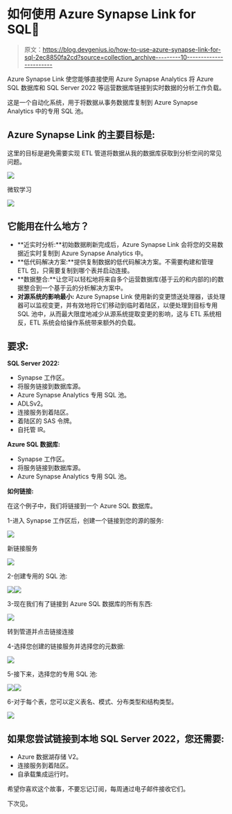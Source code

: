 # 如何使用 Azure Synapse Link for SQL🔄

> 原文：<https://blog.devgenius.io/how-to-use-azure-synapse-link-for-sql-2ec8850fa2cd?source=collection_archive---------10----------------------->

Azure Synapse Link 使您能够直接使用 Azure Synapse Analytics 将 Azure SQL 数据库和 SQL Server 2022 等运营数据库链接到实时数据的分析工作负载。

这是一个自动化系统，用于将数据从事务数据库复制到 Azure Synapse Analytics 中的专用 SQL 池。

## Azure Synapse Link 的主要目标是:

这里的目标是避免需要实现 ETL 管道将数据从我的数据库获取到分析空间的常见问题。

![](img/d7061197ca1f6dbc46e9cb88d63422ea.png)

微软学习

![](img/f757cbb5e4ad3d0400e3699c3db04370.png)

## **它能用在什么地方？**

*   **近实时分析:**初始数据刷新完成后，Azure Synapse Link 会将您的交易数据近实时复制到 Azure Synapse Analytics 中。
*   **低代码解决方案:**提供复制数据的低代码解决方案。不需要构建和管理 ETL 包，只需要复制到哪个表并启动连接。
*   **数据整合:**让您可以轻松地将来自多个运营数据库(基于云的和内部的)的数据整合到一个基于云的分析解决方案中。
*   **对源系统的影响最小:** Azure Synapse Link 使用新的变更馈送处理器，该处理器可以监视变更，并有效地将它们移动到临时着陆区，以便处理到目标专用 SQL 池中，从而最大限度地减少从源系统提取变更的影响，这与 ETL 系统相反，ETL 系统会给操作系统带来额外的负载。

## 要求:

**SQL Server 2022:**

*   Synapse 工作区。
*   将服务链接到数据库源。
*   Azure Synapse Analytics 专用 SQL 池。
*   ADLSv2。
*   连接服务到着陆区。
*   着陆区的 SAS 令牌。
*   自托管 IR。

**Azure SQL 数据库:**

*   Synapse 工作区。
*   将服务链接到数据库源。
*   Azure Synapse Analytics 专用 SQL 池。

**如何链接:**

在这个例子中，我们将链接到一个 Azure SQL 数据库。

1-进入 Synapse 工作区后，创建一个链接到您的源的服务:

![](img/106077e423fb90c73445d75d7ad4cb9a.png)

新链接服务

![](img/4b6b0c4e2af949f47e978da8493093af.png)

2-创建专用的 SQL 池:

![](img/e01d08679116b902a4ee8542eceb275d.png)![](img/36f83486d0c509baf9953fd1ba1959fb.png)

3-现在我们有了链接到 Azure SQL 数据库的所有东西:

![](img/37bee2a1dfb4f14eb588a1377b4f5989.png)

转到管道并点击链接连接

4-选择您创建的链接服务并选择您的元数据:

![](img/a852ce9e78eb008903904bf2a4095b1d.png)

5-接下来，选择您的专用 SQL 池:

![](img/f9ffe387a21e509279f1c4931848021e.png)![](img/605a859a71af59f813a4d5bdd7478e00.png)

6-对于每个表，您可以定义表名、模式、分布类型和结构类型。

![](img/25c3a104bfcdb81293853bf7e05ac695.png)

## **如果您尝试链接到本地 SQL Server 2022，您还需要:**

*   Azure 数据湖存储 V2。
*   连接服务到着陆区。
*   自承载集成运行时。

希望你喜欢这个故事，不要忘记订阅，每周通过电子邮件接收它们。

下次见。